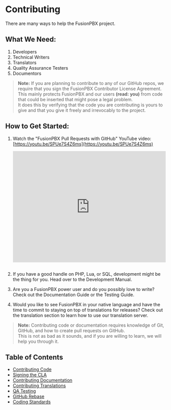 # Contributing

There are many ways to help the FusionPBX project.

## What We Need:

1. Developers
2. Technical Writers
3. Translators
4. Quality Assurance Testers
5. Documentors

> **Note:** If you are planning to contribute to any of our GitHub repos, we require that you sign the FusionPBX Contributor License Agreement.   
> This mainly protects FusionPBX and our users **(read: you)** from code that could be inserted that might pose a legal problem.   
> It does this by verifying that the code you are contributing is yours to give and that you give it freely and irrevocably to the project.

## How to Get Started:

1. Watch the "FusionPBX Pull Requests with GitHub" YouTube video: [https://youtu.be/SPUe7S4Z6ms](https://youtu.be/SPUe7S4Z6ms)

   <div style="text-align: center; margin-bottom: 2em;">
   <iframe width="100%" height="350" src="https://www.youtube.com/embed/SPUe7S4Z6ms?rel=0" frameborder="0" allowfullscreen></iframe>
   </div>

2. If you have a good handle on PHP, Lua, or SQL, development might be the thing for you. Head over to the Development Manual.
3. Are you a FusionPBX power user and do you possibly love to write? Check out the Documentation Guide or the Testing Guide.
4. Would you like to see FusionPBX in your native language and have the time to commit to staying on top of translations for releases? Check out the translation section to learn how to use our translation server.

> **Note:** Contributing code or documentation requires knowledge of Git, GitHub, and how to create pull requests on GitHub.   
> This is not as bad as it sounds, and if you are willing to learn, we will help you through it.

## Table of Contents

- [Contributing Code](contributing/contributing_code.md)
- [Signing the CLA](contributing/signing_the_cla.md)
- [Contributing Documentation](contributing/contributing_documentation.md)
- [Contributing Translations](contributing/contributing_translations.md)
- [QA Testing](contributing/qa_testing.md)
- [GitHub Rebase](contributing/github_rebase.md)
- [Coding Standards](contributing/coding_standards.md)
<!-- # [Directory Structure](contributing/directory_structure.md) -->
